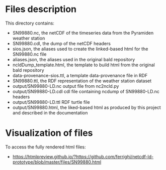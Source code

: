 # Files description

This directory contains: 

- SN99880.nc, the netCDF of the timeseries data from the Pyramiden weather station 
- SN99880.cdl, the dump of the netCDF headers 
- sios.json, the aliases used to create the linked-based html for the SN99880.nc file
- aliases.json, the aliases used in the original bald repository
- ncldDump_template.html, the template to build html from the original bald repository
- data-provenance-sios.ttl, a template data-provenance file in RDF
- SN99880.ttl, the RDF representation of the weather station dataset
- output/SN99880-LD.nc output file from nc2ncld.py
- output/SN99880-LD.cdl cdl file containing ncdump of SN99880-LD.nc headers
- output/SN99880-LD.ttl RDF turtle file
- output/SN99880.html, the liked-based html as produced by this project and described in the documentation

# Visualization of files

To access the fully rendered html files: 

- https://htmlpreview.github.io/?https://github.com/ferrighi/netcdf-ld-prototype/blob/master/files/SN99880.html
